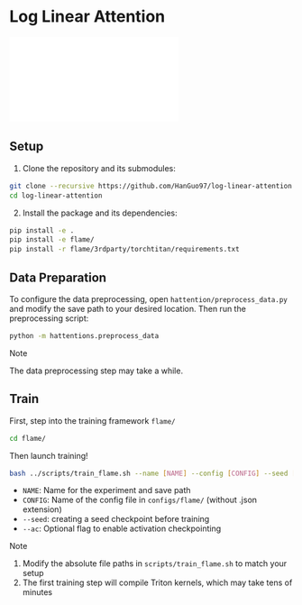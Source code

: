 # Log Linear Attention

![Figure](figs/recurrent.pdf)

## Setup

1. Clone the repository and its submodules:
```bash
git clone --recursive https://github.com/HanGuo97/log-linear-attention.git
cd log-linear-attention
```

2. Install the package and its dependencies:
```bash
pip install -e .
pip install -e flame/
pip install -r flame/3rdparty/torchtitan/requirements.txt
```

## Data Preparation

To configure the data preprocessing, open `hattention/preprocess_data.py` and modify the save path to your desired location. Then run the preprocessing script:
```bash
python -m hattentions.preprocess_data
```

> [!NOTE]
> The data preprocessing step may take a while.

## Train

First, step into the training framework `flame/`
```bash
cd flame/
```

Then launch training!
```bash
bash ../scripts/train_flame.sh --name [NAME] --config [CONFIG] --seed [--ac]
```

- `NAME`: Name for the experiment and save path
- `CONFIG`: Name of the config file in `configs/flame/` (without .json extension)
- `--seed`: creating a seed checkpoint before training
- `--ac`: Optional flag to enable activation checkpointing

> [!NOTE]
> 1. Modify the absolute file paths in `scripts/train_flame.sh` to match your setup
> 2. The first training step will compile Triton kernels, which may take tens of minutes
